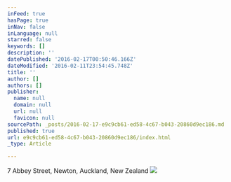 ```yaml
---
inFeed: true
hasPage: true
inNav: false
inLanguage: null
starred: false
keywords: []
description: ''
datePublished: '2016-02-17T00:50:46.166Z'
dateModified: '2016-02-11T23:54:45.748Z'
title: ''
author: []
authors: []
publisher:
  name: null
  domain: null
  url: null
  favicon: null
sourcePath: _posts/2016-02-17-e9c9cb61-ed58-4c67-b043-20860d9ec186.md
published: true
url: e9c9cb61-ed58-4c67-b043-20860d9ec186/index.html
_type: Article

---
```

7 Abbey Street, Newton, Auckland, New Zealand
![](https://the-grid-user-content.s3-us-west-2.amazonaws.com/79e885fc-2dd0-49bf-9d11-5a963774ec52.jpg)